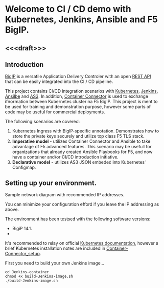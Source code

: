 # Welcome to CI / CD demo with Kubernetes, Jenkins, Ansible and F5 BigIP.
## \<\<\<draft\>\>\>
## Introduction
[BigIP](https://www.f5.com/) is a versatile Application Delivery Controler with an open [REST API](https://devcentral.f5.com/s/articles/what-is-icontrol) that can be easily integrated into the CI / CD pipeline.

This project contains CI/CD integration scenarios with [Kubernetes](https://kubernetes.io/), [Jenkins](https://jenkins.io/), [Ansilbe](https://www.ansible.com/) and [AS3](https://jenkins.io/). In addition, [Container Connector](https://clouddocs.f5.com/containers/v2/kubernetes/) is used to exchange ifnormation between Kubernetes cluster na F5 BigIP. This project is ment to be used for training and  demonstration purpose, however some parts of code may be useful for commercial deployments.

The following  scenarios are covered:
1. Kubernetes Ingress with BigIP-specific annotation. Demonstrates how to store the private keys securely and utilize top class F5 TLS stack.
2. **Imperative model** - utilizes Container Connector and Ansible to take advantage of F5 advanced features. This scenario may be usefull for organizations that already created Ansible Playbooks for F5, and now have a container and/or CI/CD introduction initiative.
3. **Declarative model** - utilizes AS3 JSON embeded into Kubernetes' Configmap.

## Setting up your environment.
Sample network diagram with recommended IP addresses.

You can minimize your configuration efford if you leave the IP addressing as above.

The environment has been testsed with the following software versions:
- BigiP 14.1.
- 

It's recommended to relay on official [Kubernetes documentation](https://kubernetes.io/docs/setup/production-environment/tools/kubeadm/install-kubeadm/), however a brief Kubernetes installation notes are included in [Container-Connector_setup](Container-Connector_setup/). 

First you need to build your own Jenkins image...
```
cd Jenkins-container
chmod +x build-Jenkins-image.sh
./build-Jenkins-image.sh
```
